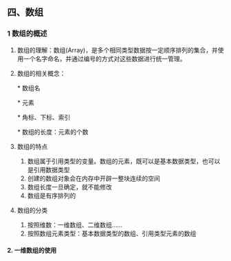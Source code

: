 ## 四、数组

### 1 数组的概述

1. 数组的理解：数组(Array)，是多个相同类型数据按一定顺序排列的集合，并使用一个名字命名，并通过编号的方式对这些数据进行统一管理。

2. 数组的相关概念：

   \* 数组名

   \* 元素

   \* 角标、下标、索引

   \* 数组的长度：元素的个数

3. 数组的特点

   1. 数组属于引用类型的变量。数组的元素，既可以是基本数据类型，也可以是引用数据类型
   2. 创建的数组对象会在内存中开辟一整块连续的空间
   3. 数组长度一旦确定，就不能修改
   4. 数组是有序排列的

4. 数组的分类

   1. 按照维数：一维数组、二维数组......
   2. 按照数组元素类型：基本数据类型的数组、引用类型元素的数组



#### 2. 一维数组的使用
